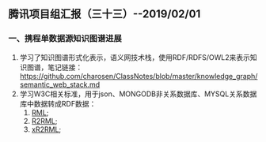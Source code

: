 ## 腾讯项目组汇报（三十三）--2019/02/01

### 一、携程单数据源知识图谱进展

1. 学习了知识图谱形式化表示，语义网技术栈，使用RDF/RDFS/OWL2来表示知识图谱，笔记链接：<https://github.com/charosen/ClassNotes/blob/master/knowledge_graph/semantic_web_stack.md>
2. 学习W3C相关标准，用于json、MONGODB非关系数据库、MYSQL关系数据库中数据转成RDF数据：
    1. [RML](http://semweb.mmlab.be/rml/spec.html);
    2. [R2RML](https://www.w3.org/TR/r2rml/);
    3. [xR2RML](https://hal.archives-ouvertes.fr/hal-01207828/document);
